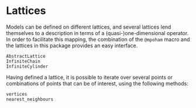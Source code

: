 # Lattices

Models can be defined on different lattices, and several lattices lend themselves to a description in terms of a (quasi-)one-dimensional operator.
In order to facilitate this mapping, the combination of the `@mpoham` macro and the lattices in this package provides an easy interface.

```@docs
AbstractLattice
InfiniteChain
InfiniteCylinder
```

Having defined a lattice, it is possible to iterate over several points or combinations of points that can be of interest, using the following methods:

```@docs
vertices
nearest_neighbours
```